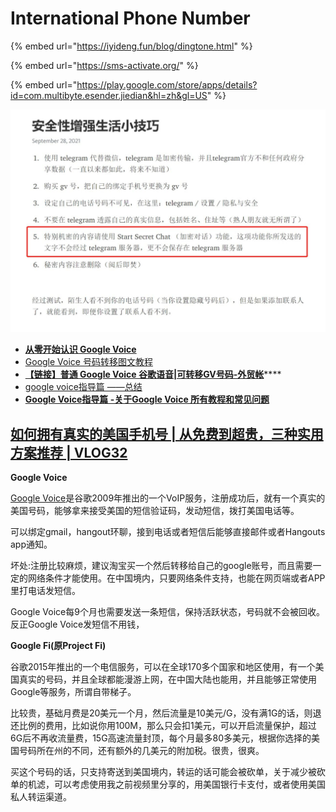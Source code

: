 # International Phone Number

{% embed url="https://iyideng.fun/blog/dingtone.html" %}

{% embed url="https://sms-activate.org/" %}

{% embed url="https://play.google.com/store/apps/details?id=com.multibyte.esender.jiedian&hl=zh&gl=US" %}

![](<../.gitbook/assets/image (56).png>)

* [**从零开始认识 Google Voice**](https://zhuanlan.zhihu.com/p/117420254)
* [Google Voice 号码转移图文教程](https://zhuanlan.zhihu.com/p/344231299)
* [**【链接】普通 Google Voice 谷歌语音|可转移GV号码-外贸帐**](http://www.zhanghao1688.com/product/4.html)****
* [google voice指导篇 ——总结](http://www.gv-google.com/gvjc/19.html)
* ****[**Google Voice指导篇 -关于Google Voice 所有教程和常见问题**](https://zhuanlan.zhihu.com/p/201516310)****

## [如何拥有真实的美国手机号 | 从免费到超贵，三种实用方案推荐 | VLOG32](https://luolei.org/how-to-get-a-us-mobile-phone-number/)

**Google Voice**

[Google Voice](https://voice.google.com/u/0/calls)是谷歌2009年推出的一个VoIP服务，注册成功后，就有一个真实的美国号码，能够拿来接受美国的短信验证码，发动短信，拨打美国电话等。

可以绑定gmail，hangout环聊，接到电话或者短信后能够直接邮件或者Hangouts app通知。

坏处:注册比较麻烦，建议淘宝买一个然后转移给自己的google账号，而且需要一定的网络条件才能使用。在中国境内，只要网络条件支持，也能在网页端或者APP里打电话发短信。

Google Voice每9个月也需要发送一条短信，保持活跃状态，号码就不会被回收。反正Google Voice发短信不用钱，

**Google Fi(原Project Fi)**

谷歌2015年推出的一个电信服务，可以在全球170多个国家和地区使用，有一个美国真实的号码，并且全球都能漫游上网，在中国大陆也能用，并且能够正常使用Google等服务，所谓自带梯子。

比较贵，基础月费是20美元一个月，然后流量是10美元/G，没有满1G的话，则退还比例的费用，比如说你用100M，那么只会扣1美元，可以开启流量保护，超过6G后不再收流量费，15G高速流量封顶，每个月最多80多美元，根据你选择的美国号码所在州的不同，还有额外的几美元的附加税。很贵，很爽。

买这个号码的话，只支持寄送到美国境内，转运的话可能会被砍单，关于减少被砍单的机滤，可以考虑使用我之前视频里分享的，用美国银行卡支付，或者使用美国私人转运渠道。
